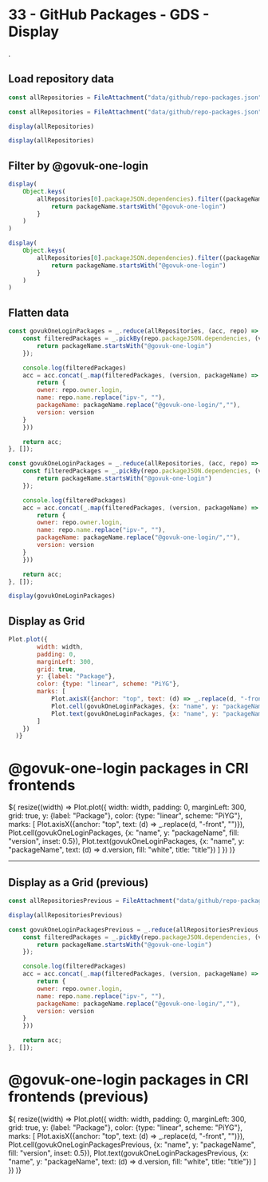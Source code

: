 
# 33 - GitHub Packages - GDS - Display

.
## Load repository data

```js run=false
const allRepositories = FileAttachment("data/github/repo-packages.json").json();
```

```js
const allRepositories = FileAttachment("data/github/repo-packages.json").json();
```

```js run=false
display(allRepositories)
```

```js
display(allRepositories)
```

## Filter by @govuk-one-login

```js run=false
display(
    Object.keys(
        allRepositories[0].packageJSON.dependencies).filter((packageName) => { 
            return packageName.startsWith("@govuk-one-login")
        }
    )
)
```

```js
display(
    Object.keys(
        allRepositories[0].packageJSON.dependencies).filter((packageName) => { 
            return packageName.startsWith("@govuk-one-login")
        }
    )
)
```

## Flatten data
```js run=false
const govukOneLoginPackages = _.reduce(allRepositories, (acc, repo) => {
    const filteredPackages = _.pickBy(repo.packageJSON.dependencies, (version, packageName) => { 
        return packageName.startsWith("@govuk-one-login")
    });

    console.log(filteredPackages)
    acc = acc.concat(_.map(filteredPackages, (version, packageName) => {
        return {
        owner: repo.owner.login,
        name: repo.name.replace("ipv-", ""),
        packageName: packageName.replace("@govuk-one-login/",""),
        version: version 
    }
    }))

    return acc;
}, []);
```

```js
const govukOneLoginPackages = _.reduce(allRepositories, (acc, repo) => {
    const filteredPackages = _.pickBy(repo.packageJSON.dependencies, (version, packageName) => { 
        return packageName.startsWith("@govuk-one-login")
    });

    console.log(filteredPackages)
    acc = acc.concat(_.map(filteredPackages, (version, packageName) => {
        return {
        owner: repo.owner.login,
        name: repo.name.replace("ipv-", ""),
        packageName: packageName.replace("@govuk-one-login/",""),
        version: version 
    }
    }))

    return acc;
}, []);
```

```js
display(govukOneLoginPackages)
```

## Display as Grid

```js run=false
Plot.plot({
        width: width,
        padding: 0,
        marginLeft: 300,
        grid: true,
        y: {label: "Package"},
        color: {type: "linear", scheme: "PiYG"},
        marks: [
            Plot.axisX({anchor: "top", text: (d) => _.replace(d, "-front", "")}),
            Plot.cell(govukOneLoginPackages, {x: "name", y: "packageName", fill: "version", inset: 0.5}),
            Plot.text(govukOneLoginPackages, {x: "name", y: "packageName", text: (d) => d.version, fill: "white", title: "title"})
        ]
    })
  )}
```
<div class="card">
  <h1>@govuk-one-login packages in CRI frontends</h1>
  ${
    resize((width) => Plot.plot({
        width: width,
        padding: 0,
        marginLeft: 300,
        grid: true,
        y: {label: "Package"},
        color: {type: "linear", scheme: "PiYG"},
        marks: [
            Plot.axisX({anchor: "top", text: (d) => _.replace(d, "-front", "")}),
            Plot.cell(govukOneLoginPackages, {x: "name", y: "packageName", fill: "version", inset: 0.5}),
            Plot.text(govukOneLoginPackages, {x: "name", y: "packageName", text: (d) => d.version, fill: "white", title: "title"})
        ]
    })
  )}
</div>

<hr />

## Display as a Grid (previous)

```js
const allRepositoriesPrevious = FileAttachment("data/github/repo-packages-previous.json").json();
```

```js
display(allRepositoriesPrevious)
```

```js
const govukOneLoginPackagesPrevious = _.reduce(allRepositoriesPrevious, (acc, repo) => {
    const filteredPackages = _.pickBy(repo.packageJSON.dependencies, (version, packageName) => { 
        return packageName.startsWith("@govuk-one-login")
    });

    console.log(filteredPackages)
    acc = acc.concat(_.map(filteredPackages, (version, packageName) => {
        return {
        owner: repo.owner.login,
        name: repo.name.replace("ipv-", ""),
        packageName: packageName.replace("@govuk-one-login/",""),
        version: version 
    }
    }))

    return acc;
}, []);
```

<div class="card">
  <h1>@govuk-one-login packages in CRI frontends (previous)</h1>
  ${
    resize((width) => Plot.plot({
        width: width,
        padding: 0,
        marginLeft: 300,
        grid: true,
        y: {label: "Package"},
        color: {type: "linear", scheme: "PiYG"},
        marks: [
            Plot.axisX({anchor: "top", text: (d) => _.replace(d, "-front", "")}),
            Plot.cell(govukOneLoginPackagesPrevious, {x: "name", y: "packageName", fill: "version", inset: 0.5}),
            Plot.text(govukOneLoginPackagesPrevious, {x: "name", y: "packageName", text: (d) => d.version, fill: "white", title: "title"})
        ]
    })
  )}
</div>


